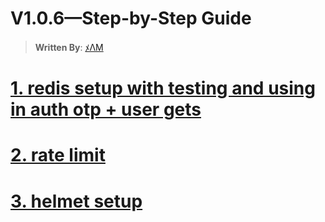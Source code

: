 # V1.0.6—Step-by-Step Guide

> **Written By**: [ﾒΛM](https://github.com/Subham-Maity)

# [1. redis setup with testing and using in auth otp + user gets](https://github.com/Subham-Maity/scalable_server_architecture/commit/48a95815aa258391697ce82f87092302c5f2489e) 

# [2. rate limit](https://github.com/Subham-Maity/scalable_server_architecture/commit/006e57bad5d11cf085099c77a2254b05356b9a96)

# [3. helmet setup](https://github.com/Subham-Maity/scalable_server_architecture/commit/8741e42fcc4e58fc1aed54fcbc6371e4ba6fbd91)
